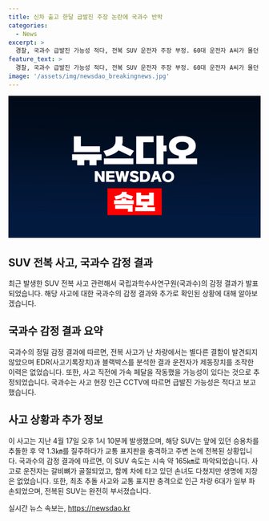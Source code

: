 ```yaml
---
title: 신차 출고 한달 급발진 주장 논란에 국과수 반박
categories:
  - News
excerpt: >
  경찰, 국과수 급발진 가능성 적다, 전복 SUV 운전자 주장 부정. 60대 운전자 A씨가 몰던 신차가 사고 발생. 국과수 감정결과, 운전자가 제동장치 조작한 이력 없다. EDR과 블랙박스 분석 결과 가속 페달 작동 가능성 추정. 인근 CCTV 확인 결과 급발진 가능성 적다고 보고. A씨는 운전 중 브레이크 작동되지 않았다 주장. 사고로 A씨는 부상, 손녀는 다침. A씨의 주장에 대한 추가 조사 예정.
feature_text: >
  경찰, 국과수 급발진 가능성 적다, 전복 SUV 운전자 주장 부정. 60대 운전자 A씨가 몰던 신차가 사고 발생. 국과수 감정결과, 운전자가 제동장치 조작한 이력 없다. EDR과 블랙박스 분석 결과 가속 페달 작동 가능성 추정. 인근 CCTV 확인 결과 급발진 가능성 적다고 보고. A씨는 운전 중 브레이크 작동되지 않았다 주장. 사고로 A씨는 부상, 손녀는 다침. A씨의 주장에 대한 추가 조사 예정.
image: '/assets/img/newsdao_breakingnews.jpg'
---
```


<p><img src="/assets/img/newsdao_breakingnews.jpg" alt="pcversion 속보" /></p>

<h2 data-ke-size="size26">SUV 전복 사고, 국과수 감정 결과</h2>

<p data-ke-size="size16">최근 발생한 SUV 전복 사고 관련해서 국립과학수사연구원(국과수)의 감정 결과가 발표되었습니다. 해당 사고에 대한 국과수의 감정 결과와 추가로 확인된 상황에 대해 알아보겠습니다.</p>

<h2 data-ke-size="size26">국과수 감정 결과 요약</h2>

<p data-ke-size="size16">국과수의 정밀 감정 결과에 따르면, 전복 사고가 난 차량에서는 별다른 결함이 발견되지 않았으며 EDR(사고기록장치)과 블랙박스를 분석한 결과 운전자가 제동장치를 조작한 이력은 없었습니다. 또한, 사고 직전에 가속 페달을 작동했을 가능성이 있다는 것으로 추정되었습니다. 국과수는 사고 현장 인근 CCTV에 따르면 급발진 가능성은 적다고 보고했습니다.</p>

<h2 data-ke-size="size26">사고 상황과 추가 정보</h2>

<p data-ke-size="size16">이 사고는 지난 4월 17일 오후 1시 10분께 발생했으며, 해당 SUV는 앞에 있던 승용차를 추돌한 후 약 1.3㎞를 질주하다가 교통 표지판을 충격하고 주변 논에 전복된 상황입니다. 국과수의 감정 결과에 따르면, 이 SUV 속도는 시속 약 165㎞로 파악되었습니다. 사고로 운전자는 갈비뼈가 골절되었고, 함께 차에 타고 있던 손녀도 다쳤지만 생명에 지장은 없었습니다. 또한, 최초 추돌 사고와 교통 표지판 충격으로 인근 차량 6대가 일부 파손되었으며, 전복된 SUV는 완전히 부서졌습니다.</p>
실시간 뉴스 속보는, <a href="https://newsdao.kr" rel="dofollow">https://newsdao.kr</a>



